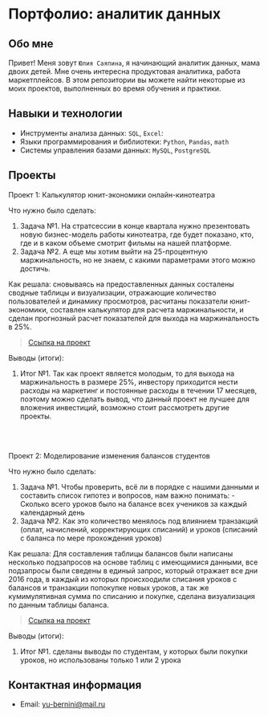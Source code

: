 # Портфолио: аналитик данных

## Обо мне 

Привет! Меня зовут ``Юлия Саяпина``, я начинающий аналитик данных, мама двоих детей. Мне очень интересна продуктовая аналитика, работа маркетплейсов. 
В этом репозитории вы можете найти некоторые из моих проектов, выполненных во время обучения и практики.
<br>

## Навыки и технологии
- Инструменты анализа данных: ``SQL``, ``Excel``: 
- Языки программирования и библиотеки: ``Python``, ``Pandas``, ``math``
- Системы управления базами данных: ``MySQL``, ``PostgreSQL``


## Проекты
<p> Проект 1: Калькулятор юнит-экономики онлайн-кинотеатра</p>
<p>Что нужно было сделать:<p>
<ol>
  <li>Задача №1. На стратсессии в конце квартала нужно презентовать новую бизнес-модель работы кинотеатра, где будет показано, кто, где и в каком объеме смотрит фильмы на нашей платформе.</li>
  <li>Задача №2. А еще мы хотим выйти на 25-процентную маржинальность, но не знаем, с какими параметрами этого можно достичь. </li>
</ol>

<p>Как решала: сновываясь на предоставленных данных состалены сводные таблицы и визуализации, отражающие количество пользователей и динамику просмотров, расчитаны показатели юнит-экономики, составлен калькулятор для расчета маржинальности, и сделан прогнозный расчет показателей для выхода на маржинальность в 25%.<p>

> <a href="https://disk.yandex.ru/i/g7Dmadi71kFP_Q">Ссылка на проект</a>
 

<p>Выводы (итоги):<p>
<ol>
  <li>Итог №1.  Так как проект является молодым, то для выхода на маржинальность в размере 25%, инвестору приходится нести расходы на маркетинг  и постоянные расходы в течении 17 месяцев, поэтому можно сделать вывод, что данный проект не лучшее для вложения инвестиций, возможно стоит рассмотреть другие проекты.</li>
 </ol>
<br> 

<br> 

<p>Проект 2: Моделирование изменения балансов студентов</p> 
<p>Что нужно было сделать:<p>
<ol>
  <li>Задача №1. Чтобы проверить, всё ли в порядке с нашими данными и составить список гипотез и вопросов, нам важно понимать: 
- Сколько всего уроков было на балансе всех учеников за каждый календарный день</li>
  <li>Задача №2. Как это количество менялось под влиянием транзакций (оплат, начислений, корректирующих списаний) и уроков (списаний с баланса по мере прохождения уроков) </li>
</ol>

<p>Как решала: Для составления таблицы балансов были написаны несколько подзапросов на основе таблиц с имеющимися данными, все подзапросы были сведены в единый запрос, который отражает все дни 2016 года, в каждый из которых происхоодили списания уроков с балансов и транзакции попокупке новых уроков, а так же кумимулятивная сумма по списанию и покупке, сделана визуализация по данным таблицы баланса.<p>

> <a href="https://github.com/Sayapinaportfolio/My-portfolio/blob/main/%D0%9F%D1%80%D0%BE%D0%B5%D0%BA%D1%82%20%E2%84%962.xlsx">Ссылка на проект</a>

 
 <p>Выводы (итоги):<p>
<ol>
  <li>Итог №1. сделаны выводы по студентам, у которых были покупки уроков, но использованы только 1 или 2 урока</li>
</ol>

## Контактная информация
- Email: yu-bernini@mail.ru





